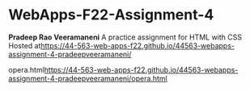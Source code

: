 # WebApps-F22-Assignment-4
**Pradeep Rao Veeramaneni**
A practice assignment for HTML with CSS
Hosted at<https://44-563-web-apps-f22.github.io/44563-webapps-assignment-4-pradeepveeramaneni/>

opera.html<https://44-563-web-apps-f22.github.io/44563-webapps-assignment-4-pradeepveeramaneni/opera.html>

